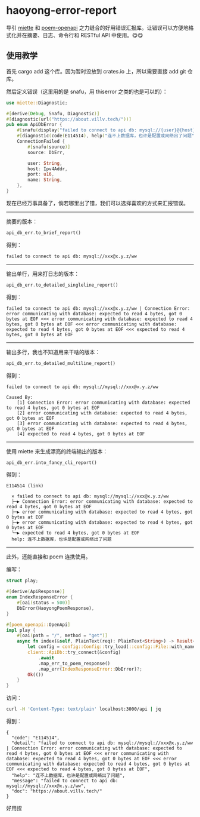 # haoyong-error-report

导引 [miette](https://github.com/zkat/miette) 和 [poem-openapi](https://github.com/poem-web/poem) 之力缝合的好用错误汇报库。让错误可以方便地格式化并在摘要、日志、命令行和 RESTful API 中使用。😋😋

## 使用教学

首先 cargo add 这个库。因为暂时没放到 crates.io 上，所以需要直接 add git 仓库。

然后定义错误（这里用的是 snafu，用 thiserror 之类的也是可以的）：

```rust
use miette::Diagnostic;

#[derive(Debug, Snafu, Diagnostic)]
#[diagnostic(url("https://about.villv.tech/"))]
pub enum ApiDbError {
    #[snafu(display("failed to connect to api db: mysql://{user}@{host}:{port}/{name}"))]
    #[diagnostic(code(E114514), help("连不上数据库，也许是配置或网络出了问题"))]
    ConnectionFailed {
        #[snafu(source)]
        source: DbErr,

        user: String,
        host: Ipv4Addr,
        port: u16,
        name: String,
    },
}
```

现在已经万事具备了，倘若哪里出了错，我们可以选择喜欢的方式来汇报错误。

---

摘要的版本：

```rust
api_db_err.to_brief_report()
```

得到：

```plain
failed to connect to api db: mysql://xxx@x.y.z/ww
```

---

输出单行，用来打日志的版本：

```rust
api_db_err.to_detailed_singleline_report()
```

得到：

```plain
failed to connect to api db: mysql://xxx@x.y.z/ww | Connection Error: error communicating with database: expected to read 4 bytes, got 0 bytes at EOF <<< error communicating with database: expected to read 4 bytes, got 0 bytes at EOF <<< error communicating with database: expected to read 4 bytes, got 0 bytes at EOF <<< expected to read 4 bytes, got 0 bytes at EOF
```

---

输出多行，我也不知道用来干啥的版本：

```rust
api_db_err.to_detailed_multiline_report()
```

得到：

```plain
failed to connect to api db: mysql://mysql://xxx@x.y.z/ww

Caused By:
    [1] Connection Error: error communicating with database: expected to read 4 bytes, got 0 bytes at EOF
    [2] error communicating with database: expected to read 4 bytes, got 0 bytes at EOF
    [3] error communicating with database: expected to read 4 bytes, got 0 bytes at EOF
    [4] expected to read 4 bytes, got 0 bytes at EOF
```

---

使用 miette 来生成漂亮的终端输出的版本：

```rust
api_db_err.into_fancy_cli_report()
```

得到：

```plain
E114514 (link)

  × failed to connect to api db: mysql://mysql://xxx@x.y.z/ww
  ├─▶ Connection Error: error communicating with database: expected to read 4 bytes, got 0 bytes at EOF
  ├─▶ error communicating with database: expected to read 4 bytes, got 0 bytes at EOF
  ├─▶ error communicating with database: expected to read 4 bytes, got 0 bytes at EOF
  ╰─▶ expected to read 4 bytes, got 0 bytes at EOF
  help: 连不上数据库，也许是配置或网络出了问题
```

---

此外，还能直接和 poem 连携使用。

编写：

```rust
struct play;

#[derive(ApiResponse)]
enum IndexResponseError {
    #[oai(status = 500)]
    DbError(HaoyongPoemResponse),
}

#[poem_openapi::OpenApi]
impl play {
    #[oai(path = "/", method = "get")]
    async fn index(&self, PlainText(req): PlainText<String>) -> Result<(), IndexResponseError> {
        let config = config::Config::try_load(::config::File::with_name("config")).unwrap();
        client::ApiDb::try_connect(&config)
            .await
            .map_err_to_poem_response()
            .map_err(IndexResponseError::DbError)?;
        Ok(())
    }
}
```

访问：

```sh
curl -H 'Content-Type: text/plain' localhost:3000/api | jq
```

得到：

```plain
{
  "code": "E114514",
  "detail": "failed to connect to api db: mysql://mysql://xxx@x.y.z/ww | Connection Error: error communicating with database: expected to read 4 bytes, got 0 bytes at EOF <<< error communicating with database: expected to read 4 bytes, got 0 bytes at EOF <<< error communicating with database: expected to read 4 bytes, got 0 bytes at EOF <<< expected to read 4 bytes, got 0 bytes at EOF",
  "help": "连不上数据库，也许是配置或网络出了问题",
  "message": "failed to connect to api db: mysql://mysql://xxx@x.y.z/ww",
  "doc": "https://about.villv.tech/"
}
```

好用捏